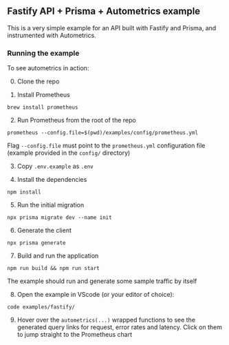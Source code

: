 ## Fastify API + Prisma + Autometrics example

This is a very simple example for an API built with Fastify and Prisma, and
instrumented with Autometrics.

### Running the example

To see autometrics in action:

0. Clone the repo

1. Install Prometheus

```shell
brew install prometheus
```

2. Run Prometheus from the root of the repo

```shell
prometheus --config.file=$(pwd)/examples/config/prometheus.yml
```

Flag `--config.file` must point to the `prometheus.yml` configuration file
(example provided in the `config/` directory)

3. Copy `.env.example` as `.env`

4. Install the dependencies

```shell
npm install
```

5. Run the initial migration

```shell
npx prisma migrate dev --name init
```

6. Generate the client

```shell
npx prisma generate
```

7. Build and run the application

```shell
npm run build && npm run start
```

The example should run and generate some sample traffic by itself

8. Open the example in VScode (or your editor of choice):

```shell
code examples/fastify/
```

9. Hover over the `autometrics(...)` wrapped functions to see the generated
	 query links for request, error rates and latency. Click on them to jump
	 straight to the Prometheus chart
